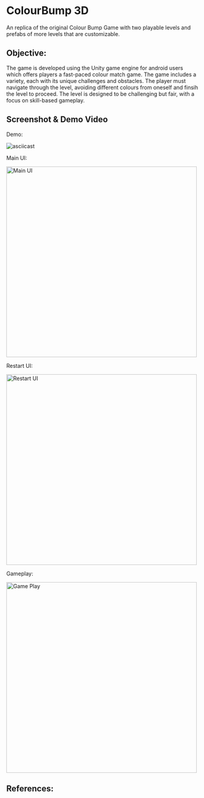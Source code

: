 # ColourBump 3D
An replica of the original Colour Bump Game with two playable levels and prefabs of more levels that are customizable.

Objective:
--------------
The game is developed using the Unity game engine for android users which offers players a fast-paced colour match game. The game includes a variety, each with its unique challenges and obstacles. The player must navigate through the level, avoiding different colours from oneself and finsih the level to proceed. The level is designed to be challenging but fair, with a focus on skill-based gameplay.	


Screenshot & Demo Video
-----------------------
Demo:

![asciicast](DemoImgs/ColourBumpRep.gif)

Main UI:

<img alt="Main UI" src="https://github.com/Davidskumar/ColourBumpRep/blob/main/DemoImgs/UIStart.png" width="500"/>

Restart UI:

<img alt="Restart UI" src="https://github.com/Davidskumar/ColourBumpRep/blob/main/DemoImgs/Restart.png" width="500"/>

Gameplay:

<img alt="Game Play" src="https://github.com/Davidskumar/ColourBumpRep/blob/main/DemoImgs/GamePlay.png" width="500"/>

References:
---------------
